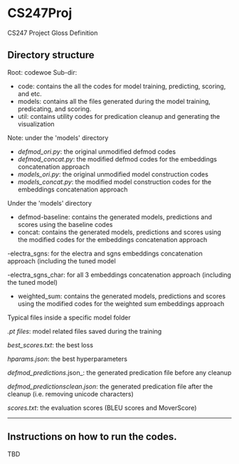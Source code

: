# CS247Proj
CS247 Project Gloss Definition

## Directory structure

Root: codewoe
Sub-dir: 

*   code: contains the all the codes for model training, predicting, scoring, and etc.
*   models: contains all the files generated during the model training, predicating, and scoring.
*   util: contains utility codes for predication cleanup and generating the visualization

Note: under the 'models' directory
*   _defmod_ori.py_: the original unmodified defmod codes
*   _defmod_concat.py_: the modified defmod codes for the embeddings concatenation approach
*   _models_ori.py_: the original unmodified model construction codes
*   _models_concat.py_: the modified model construction codes for the embeddings concatenation approach

Under the 'models' directory
  
*   defmod-baseline: contains the generated models, predictions and scores using the baseline codes
*   concat: contains the generated models, predictions and scores using the modified codes for the embeddings concatenation approach
  
  -electra_sgns: for the electra and sgns embeddings concatenation approach (including the tuned model
    
  -electra_sgns_char: for all 3 embeddings concatenation approach (including the tuned model)

*   weighted_sum: contains the generated models, predictions and scores using the modified codes for the weighted sum embeddings approach


Typical files inside a specific model folder

  _.pt files_: model related files saved during the training

  _best_scores.txt_: the best loss 

  _hparams.json_: the best hyperparameters

  _defmod_predictions_<name>.json_: the generated predication file before any cleanup

  _defmod_predictions_<name>_clean.json_: the generated predication file after the cleanup (i.e. removing unicode characters)

  _scores.txt_: the evaluation scores (BLEU scores and MoverScore)


------------------------------------------------------------------------------------------------------------------------------------------

## Instructions on how to run the codes.

TBD
